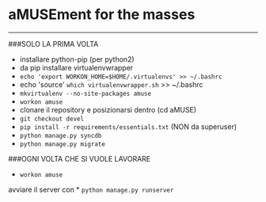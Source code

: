 aMUSEment for the masses
=====
---------------------
###SOLO LA PRIMA VOLTA

*  installare python-pip (per python2)
*  da pip installare virtualenvwrapper
*   `echo 'export WORKON_HOME=$HOME/.virtualenvs' >> ~/.bashrc`
*   echo 'source' `which virtualenvwrapper.sh` >> ~/.bashrc
*   `mkvirtualenv --no-site-packages amuse`
*  `workon amuse`
*  clonare il repository e posizionarsi dentro (cd aMUSE)
*  `git checkout devel`
*  `pip install -r requirements/essentials.txt` (NON da superuser)
*  `python manage.py syncdb`
*  `python manage.py migrate`

###OGNI VOLTA CHE SI VUOLE LAVORARE

* `workon amuse`

avviare il server con *   `python manage.py runserver`
